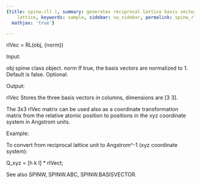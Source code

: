 ```yaml
---
{title: spinw.rl( ), summary: generates reciprocal lattice basis vectors of the crystal
    lattice, keywords: sample, sidebar: sw_sidebar, permalink: spinw_rl.html, folder: spinw,
  mathjax: 'true'}

---
```

 
rlVec = RL(obj, {norm})
 
Input:
 
obj       spinw class object.
norm      If true, the basis vectors are normalized to 1. Default is false.
          Optional.
 
Output:
 
rlVec     Stores the three basis vectors in columns, dimensions are
          [3 3].
 
The 3x3 rlVec matrix can be used also as a coordinate transformation
matrix from the relative atomic position to positions in the xyz
coordinate system in Angstrom units.
 
Example:
 
To convert from reciprocal lattice unit to Angstrom^-1 (xyz coordinate system):
 
  Q_xyz =  [h k l] * rlVect;
 
See also SPINW, SPINW.ABC, SPINW.BASISVECTOR.
 

